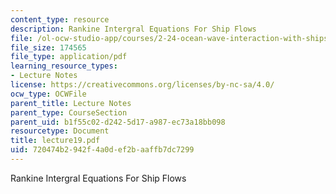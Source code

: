 ```yaml
---
content_type: resource
description: Rankine Intergral Equations For Ship Flows
file: /ol-ocw-studio-app/courses/2-24-ocean-wave-interaction-with-ships-and-offshore-energy-systems-13-022-spring-2002/720474b2942f4a0def2baaffb7dc7299_lecture19.pdf
file_size: 174565
file_type: application/pdf
learning_resource_types:
- Lecture Notes
license: https://creativecommons.org/licenses/by-nc-sa/4.0/
ocw_type: OCWFile
parent_title: Lecture Notes
parent_type: CourseSection
parent_uid: b1f55c02-d242-5d17-a987-ec73a18bb098
resourcetype: Document
title: lecture19.pdf
uid: 720474b2-942f-4a0d-ef2b-aaffb7dc7299
---
```

Rankine Intergral Equations For Ship Flows